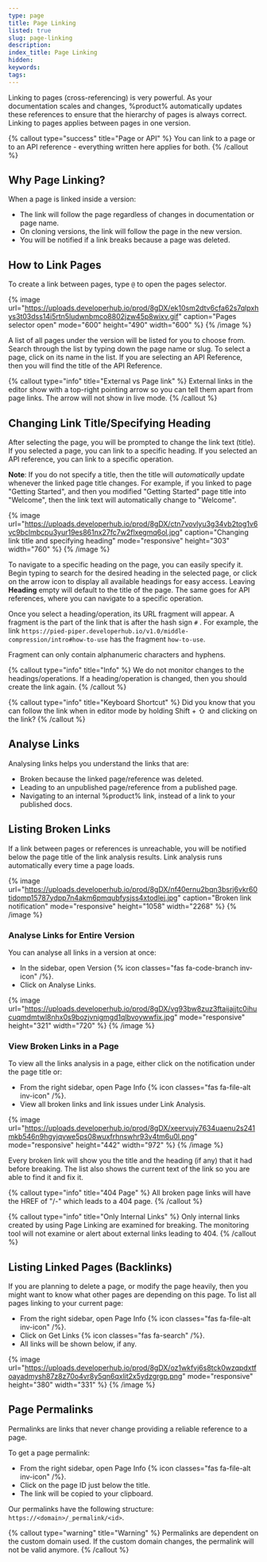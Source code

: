 ```yaml
---
type: page
title: Page Linking
listed: true
slug: page-linking
description: 
index_title: Page Linking
hidden: 
keywords: 
tags: 
---
```


Linking to pages (cross-referencing) is very powerful. As your documentation scales and changes, %product% automatically updates these references to ensure that the hierarchy of pages is always correct. Linking to pages applies between pages in one version.

{% callout type="success" title="Page or API" %}
You can link to a page or to an API reference - everything written here applies for both.
{% /callout %}

## Why Page Linking?

When a page is linked inside a version:

- The link will follow the page regardless of changes in documentation or page name.
- On cloning versions, the link will follow the page in the new version.
- You will be notified if a link breaks because a page was deleted.

## How to Link Pages

To create a link between pages, type `@` to open the pages selector.

{% image url="https://uploads.developerhub.io/prod/8gDX/ek10sm2dtv6cfa62s7qlpxhys3t03dss14i5rtn5ludwnbmco8802jzw45p8wixv.gif" caption="Pages selector open" mode="600" height="490" width="600" %}
{% /image %}

A list of all pages under the version will be listed for you to choose from. Search through the list by typing down the page name or slug. To select a page, click on its name in the list. If you are selecting an API Reference, then you will find the title of the API Reference.

{% callout type="info" title="External vs Page link" %}
External links in the editor show with a top-right pointing arrow so you can tell them apart from page links. The arrow will not show in live mode.
{% /callout %}

## Changing Link Title/Specifying Heading

After selecting the page, you will be prompted to change the link text (title). If you selected a page, you can link to a specific heading. If you selected an API reference, you can link to a specific operation.

**Note**: If you do not specify a title, then the title will _automatically_ update whenever the linked page title changes. For example, if you linked to page "Getting Started", and then you modified "Getting Started" page title into "Welcome", then the link text will automatically change to "Welcome".

{% image url="https://uploads.developerhub.io/prod/8gDX/ctn7vovlyu3g34vb2tog1v6vc9bclmbcpu3yur19es861nx27fc7w2flxegmq6ol.jpg" caption="Changing link title and specifying heading" mode="responsive" height="303" width="760" %}
{% /image %}

To navigate to a specific heading on the page, you can easily specify it. Begin typing to search for the desired heading in the selected page, or click on the arrow icon to display all available headings for easy access. Leaving **Heading** empty will default to the title of the page. The same goes for API references, where you can navigate to a specific operation.

Once you select a heading/operation, its URL fragment will appear. A fragment is the part of the link that is after the hash sign `#` . For example, the link `https://pied-piper.developerhub.io/v1.0/middle-compression/intro#how-to-use` has the fragment `how-to-use`.

Fragment can only contain alphanumeric characters and hyphens.

{% callout type="info" title="Info" %}
We do not monitor changes to the headings/operations. If a heading/operation is changed, then you should create the link again.
{% /callout %}

{% callout type="info" title="Keyboard Shortcut" %}
Did you know that you can follow the link when in editor mode by holding Shift +  ⇧  and clicking on the link?
{% /callout %}

## Analyse Links

Analysing links helps you understand the links that are:

- Broken because the linked page/reference was deleted.
- Leading to an unpublished page/reference from a published page.
- Navigating to an internal %product% link, instead of a link to your published docs.

## Listing Broken Links

If a link between pages or references is unreachable, you will be notified below the page title of the link analysis results. Link analysis runs automatically every time a page loads.

{% image url="https://uploads.developerhub.io/prod/8gDX/nf40ernu2bqn3bsrj6vkr60tidomp15787ydpp7n4akm6pmqubfysjss4xtodlej.jpg" caption="Broken link notification" mode="responsive" height="1058" width="2268" %}
{% /image %}

### Analyse Links for Entire Version

You can analyse all links in a version at once:

- In the sidebar, open Version {% icon classes="fas fa-code-branch inv-icon" /%}.
- Click on Analyse Links.

{% image url="https://uploads.developerhub.io/prod/8gDX/vg93bw8zuz3ftaijajjtc0ihucuqmdmtwl8nhx0s9bozjvnigmgd1qlbvoywwfix.jpg" mode="responsive" height="321" width="720" %}
{% /image %}

### View Broken Links in a Page

To view all the links analysis in a page, either click on the notification under the page title or:

- From the right sidebar, open Page Info {% icon classes="fas fa-file-alt inv-icon" /%}.
- View all broken links and link issues under Link Analysis.

{% image url="https://uploads.developerhub.io/prod/8gDX/xeervujy7634uaenu2s241mkb546n9hgyjqvwe5ps08wuxfrhnswhr93v4tm6u0l.png" mode="responsive" height="442" width="972" %}
{% /image %}

Every broken link will show you the title and the heading (if any) that it had before breaking. The list also shows the current text of the link so you are able to find it and fix it.

{% callout type="info" title="404 Page" %}
All broken page links will have the HREF of "/-" which leads to a 404 page.
{% /callout %}

{% callout type="info" title="Only Internal Links" %}
Only internal links created by using Page Linking are examined for breaking. The monitoring tool will not examine or alert about external links leading to 404.
{% /callout %}

## Listing Linked Pages (Backlinks)

If you are planning to delete a page, or modify the page heavily, then you might want to know what other pages are depending on this page. To list all pages linking to your current page:

- From the right sidebar, open Page Info {% icon classes="fas fa-file-alt inv-icon" /%}.
- Click on Get Links {% icon classes="fas fa-search" /%}.
- All links will be shown below, if any.

{% image url="https://uploads.developerhub.io/prod/8gDX/oz1wkfvj6s8tck0wzqpdxtfoayadmysh87z8z70o4vr8y5qn6qxlit2x5ydzgrgp.png" mode="responsive" height="380" width="331" %}
{% /image %}

## Page Permalinks

Permalinks are links that never change providing a reliable reference to a page.

To get a page permalink:

- From the right sidebar, open Page Info {% icon classes="fas fa-file-alt inv-icon" /%}.
- Click on the page ID just below the title.
- The link will be copied to your clipboard.

Our permalinks have the following structure: `https://<domain>/_permalink/<id>`.

{% callout type="warning" title="Warning" %}
Permalinks are dependent on the custom domain used. If the custom domain changes, the permalink will not be valid anymore.
{% /callout %}